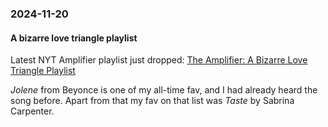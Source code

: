 ### 2024-11-20
#### A bizarre love triangle playlist
Latest  NYT Amplifier playlist just dropped: [The Amplifier: A Bizarre Love Triangle Playlist](https://music.youtube.com/playlist?list=PLu_RmAJBNiII0ZUs3pbBasd__vLIwApaP&si=Ydhp9NIkxk-Mv3DV)

_Jolene_ from Beyonce is one of my all-time fav, and I had already heard the song before. Apart from that my fav on that list was _Taste_ by Sabrina Carpenter.



